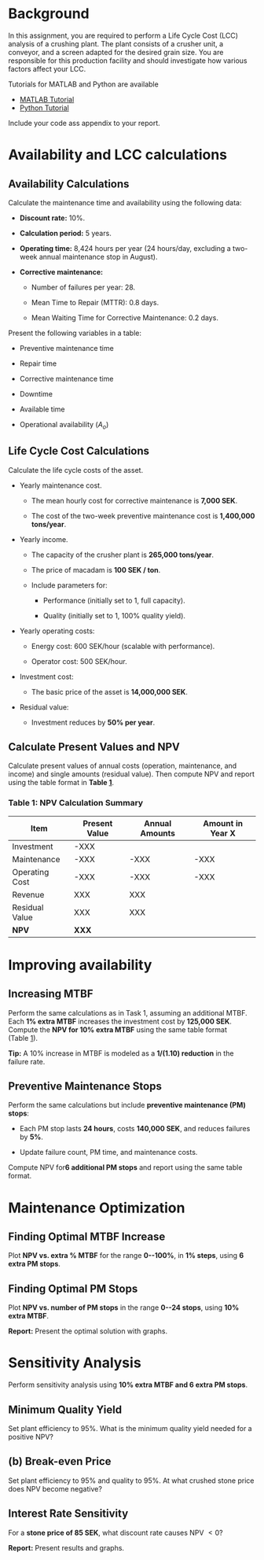 Background
==========

In this assignment, you are required to perform a Life Cycle Cost (LCC)
analysis of a crushing plant. The plant consists of a crusher unit, a
conveyor, and a screen adapted for the desired grain size. You are
responsible for this production facility and should investigate how
various factors affect your LCC.

Tutorials for MATLAB and Python are available
- [MATLAB Tutorial](./MATLAB/Maintenance_Cost_Analysis_MATLAB.md)  
- [Python Tutorial](./Python/Maintenance_Cost_Analysis_Python.md) 

Include your code ass appendix to your report.

Availability and LCC calculations
=================================

Availability Calculations
-------------------------

Calculate the maintenance time and availability using the following
data:

-   **Discount rate:** 10%.

-   **Calculation period:** 5 years.

-   **Operating time:** 8,424 hours per year (24 hours/day, excluding a
    two-week annual maintenance stop in August).

-   **Corrective maintenance:**

    -   Number of failures per year: 28.

    -   Mean Time to Repair (MTTR): 0.8 days.

    -   Mean Waiting Time for Corrective Maintenance: 0.2 days.

Present the following variables in a table:

-   Preventive maintenance time

-   Repair time

-   Corrective maintenance time

-   Downtime

-   Available time

-   Operational availability ($A_o$)

Life Cycle Cost Calculations
----------------------------

Calculate the life cycle costs of the asset.

-   Yearly maintenance cost.

    -   The mean hourly cost for corrective maintenance is **7,000
        SEK**.

    -   The cost of the two-week preventive maintenance cost is
        **1,400,000 tons/year**.

-   Yearly income.

    -   The capacity of the crusher plant is **265,000 tons/year**.

    -   The price of macadam is **100 SEK / ton**.

    -   Include parameters for:

        -   Performance (initially set to 1, full capacity).

        -   Quality (initially set to 1, 100% quality yield).

-   Yearly operating costs:

    -   Energy cost: 600 SEK/hour (scalable with performance).

    -   Operator cost: 500 SEK/hour.

-   Investment cost:

    -   The basic price of the asset is **14,000,000 SEK**.

-   Residual value:

    -   Investment reduces by **50% per year**.

## Calculate Present Values and NPV  

Calculate present values of annual costs (operation, maintenance, and income) and single amounts (residual value). Then compute NPV and report using the table format in **Table [1](#NPVtable)**.

### **Table 1: NPV Calculation Summary** <a id="NPVtable"></a>

| **Item**          | **Present Value** | **Annual Amounts** | **Amount in Year X** |
|------------------|------------------|--------------------|----------------------|
| Investment       | -XXX             |                    |                      |
| Maintenance      | -XXX             | -XXX               | -XXX                 |
| Operating Cost   | -XXX             | -XXX               | -XXX                 |
| Revenue         | XXX              | XXX                |                      |
| Residual Value  | XXX              | XXX                |                      |
| **NPV**          | **XXX**          |                    |                      |



Improving availability
======================

Increasing MTBF
---------------

Perform the same calculations as in Task 1, assuming an additional MTBF.
Each **1% extra MTBF** increases the investment cost by **125,000 SEK**.
Compute the **NPV for 10% extra MTBF** using the same table format
(Table [1](#NPVtable)).

**Tip:** A 10% increase in MTBF is modeled as a **$1/(1.10)$ reduction**
in the failure rate.

Preventive Maintenance Stops
----------------------------

Perform the same calculations but include **preventive maintenance (PM)
stops**:

-   Each PM stop lasts **24 hours**, costs **140,000 SEK**, and reduces
    failures by **5%**.

-   Update failure count, PM time, and maintenance costs.

Compute NPV for**6 additional PM stops** and report using the same table
format.

Maintenance Optimization
========================

Finding Optimal MTBF Increase
-----------------------------

Plot **NPV vs. extra % MTBF** for the range **0--100%**, in **1%
steps**, using **6 extra PM stops**.

Finding Optimal PM Stops
------------------------

Plot **NPV vs. number of PM stops** in the range **0--24 stops**, using
**10% extra MTBF**.

**Report:** Present the optimal solution with graphs.

Sensitivity Analysis
====================

Perform sensitivity analysis using **10% extra MTBF and 6 extra PM
stops**.

Minimum Quality Yield
---------------------

Set plant efficiency to 95%. What is the minimum quality yield needed
for a positive NPV?

(b) Break-even Price
--------------------

Set plant efficiency to 95% and quality to 95%. At what crushed stone
price does NPV become negative?

Interest Rate Sensitivity
-------------------------

For a **stone price of 85 SEK**, what discount rate causes NPV $<0$?

**Report:** Present results and graphs.
